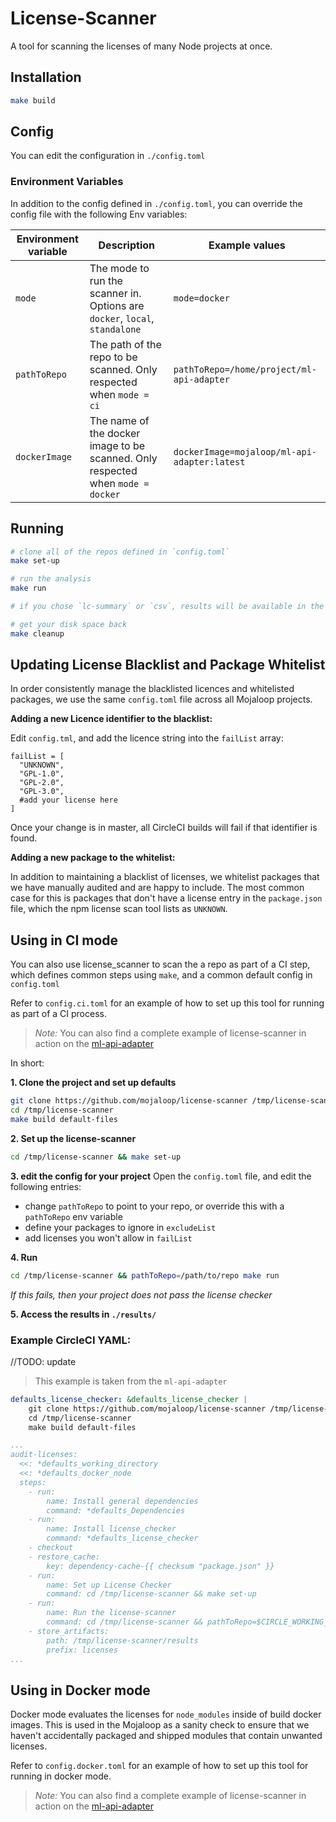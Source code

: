 # License-Scanner

A tool for scanning the licenses of many Node projects at once. 

## Installation

```bash
make build
```

## Config

You can edit the configuration in `./config.toml`

### Environment Variables

In addition to the config defined in `./config.toml`, you can override the config file with the following Env variables:

| Environment variable | Description | Example values |
| -------------------- | ----------- | ------ |
| `mode`               | The mode to run the scanner in. Options are `docker`, `local`, `standalone` | `mode=docker` |
| `pathToRepo`         | The path of the repo to be scanned. Only respected when `mode = ci` | `pathToRepo=/home/project/ml-api-adapter` |
| `dockerImage`        | The name of the docker image to be scanned. Only respected when `mode = docker` | `dockerImage=mojaloop/ml-api-adapter:latest` |


## Running

```bash
# clone all of the repos defined in `config.toml`
make set-up

# run the analysis
make run

# if you chose `lc-summary` or `csv`, results will be available in the results dir 

# get your disk space back
make cleanup

```

## Updating License Blacklist and Package Whitelist

In order consistently manage the blacklisted licences and whitelisted packages, we use the same `config.toml` file across all Mojaloop projects.

__Adding a new Licence identifier to the blacklist:__

Edit `config.tml`, and add the licence string into the `failList` array:
```
failList = [
  "UNKNOWN",
  "GPL-1.0",
  "GPL-2.0",
  "GPL-3.0",
  #add your license here
]
```

Once your change is in master, all CircleCI builds will fail if that identifier is found.


__Adding a new package to the whitelist:__

In addition to maintaining a blacklist of licenses, we whitelist packages that we have manually audited and are happy to include.
The most common case for this is packages that don't have a license entry in the `package.json` file, which the npm license scan tool lists as `UNKNOWN`.


## Using in CI mode

You can also use license_scanner to scan the a repo as part of a CI step, which defines common steps using `make`, and a common default config in `config.toml`

Refer to `config.ci.toml` for an example of how to set up this tool for running as part of a CI process.

>_Note:_ You can also find a complete example of license-scanner in action on the [ml-api-adapter](https://github.com/mojaloop/ml-api-adapter/blob/master/.circleci/config.yml)

In short:

__1. Clone the project and set up defaults__

```bash
git clone https://github.com/mojaloop/license-scanner /tmp/license-scanner
cd /tmp/license-scanner
make build default-files
```

__2. Set up the license-scanner__
```bash
cd /tmp/license-scanner && make set-up
```

__3. edit the config for your project__
Open the `config.toml` file, and edit the following entries:

* change `pathToRepo` to point to your repo, or override this with a `pathToRepo` env variable
* define your packages to ignore in `excludeList`
* add licenses you won't allow in `failList`


__4. Run__

```bash
cd /tmp/license-scanner && pathToRepo=/path/to/repo make run
```

_If this fails, then your project does not pass the license checker_

__5. Access the results in `./results/`__


### Example CircleCI YAML:

//TODO: update
>This example is taken from the `ml-api-adapter`

```yaml
defaults_license_checker: &defaults_license_checker |
    git clone https://github.com/mojaloop/license-scanner /tmp/license-scanner
    cd /tmp/license-scanner
    make build default-files

...
audit-licenses:
  <<: *defaults_working_directory
  <<: *defaults_docker_node
  steps:
    - run:
        name: Install general dependencies
        command: *defaults_Dependencies
    - run:
        name: Install license_checker
        command: *defaults_license_checker
    - checkout
    - restore_cache:
        key: dependency-cache-{{ checksum "package.json" }}
    - run:
        name: Set up License Checker
        command: cd /tmp/license-scanner && make set-up
    - run:
        name: Run the license-scanner
        command: cd /tmp/license-scanner && pathToRepo=$CIRCLE_WORKING_DIRECTORY make run
    - store_artifacts:
        path: /tmp/license-scanner/results
        prefix: licenses
...
```

## Using in Docker mode

Docker mode evaluates the licenses for `node_modules` inside of build docker images. This is used in the Mojaloop as a sanity check to ensure that we haven't accidentally packaged and shipped modules that contain unwanted licenses.


Refer to `config.docker.toml` for an example of how to set up this tool for running in docker mode.

>_Note:_ You can also find a complete example of license-scanner in action on the [ml-api-adapter](https://github.com/mojaloop/ml-api-adapter/blob/master/.circleci/config.yml)

